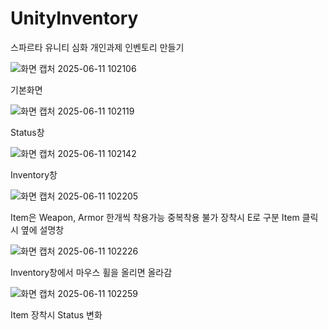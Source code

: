 # UnityInventory
스파르타 유니티 심화 개인과제 인벤토리 만들기

![화면 캡처 2025-06-11 102106](https://github.com/user-attachments/assets/3d6c9847-7cb5-46a8-90d5-a4164ebe260e)

기본화면

![화면 캡처 2025-06-11 102119](https://github.com/user-attachments/assets/e82f6a57-a51f-4197-b86c-31fdb3772118)

Status창

![화면 캡처 2025-06-11 102142](https://github.com/user-attachments/assets/a60a7c45-0aa8-467c-a2af-b6a19889ffe1)

Inventory창

![화면 캡처 2025-06-11 102205](https://github.com/user-attachments/assets/8df9e526-aae6-4384-aae2-74e84cddfe24)

Item은 Weapon, Armor 한개씩 착용가능 중복착용 불가 장착시 E로 구분 Item 클릭시 옆에 설명창

![화면 캡처 2025-06-11 102226](https://github.com/user-attachments/assets/4f70c94f-0614-46b6-9cba-e5d484cc671e)

Inventory창에서 마우스 휠을 올리면 올라감

![화면 캡처 2025-06-11 102259](https://github.com/user-attachments/assets/a7843f99-d182-485d-9c43-51d54e309028)

Item 장착시 Status 변화
